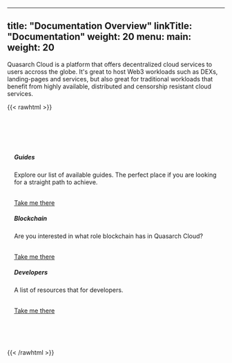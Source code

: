 
---
title: "Documentation Overview"
linkTitle: "Documentation"
weight: 20
menu:
  main:
    weight: 20
---

Quasarch Cloud is a platform that offers decentralized cloud services to users accross the globe.
It's great to host Web3 workloads such as DEXs, landing-pages and services, but also great for traditional workloads that benefit from highly available, distributed and censorship resistant cloud services.

{{< rawhtml >}}
<div style="margin: 64px auto; width: 100%;">
  <div style="display:table;border-collapse:separate;border-spacing:16px; table-layout: fixed; width: 100%;">
    <div class="landing-box">
      <h5>Guides</h5>
      <p>Explore our list of available guides. The perfect place if you are looking for a straight path to achieve.</p>
      <br>
      <a class="more" href="/categories/guides/">Take me there <i class="fa fa-arrow-right"></i></a>
    </div>
    <div class="landing-box">
      <h5>Blockchain</h5>
      <p>Are you interested in what role blockchain has in Quasarch Cloud?</p>
      <br>
      <a class="more" href="/tags/blockchain/">Take me there <i class="fa fa-arrow-right"></i></a>
    </div>
    <div class="landing-box">
      <h5>Developers</h5>
      <p>A list of resources that for developers.</p>
      <br>
      <a class="more" href="/categories/developers/">Take me there <i class="fa fa-arrow-right"></i></a>
    </div>
  </div>
</div>
{{< /rawhtml >}}

